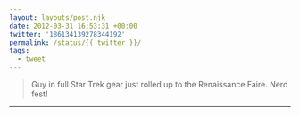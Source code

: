 ```yaml
---
layout: layouts/post.njk
date: 2012-03-31 16:53:31 +00:00
twitter: '186134139278344192'
permalink: /status/{{ twitter }}/
tags: 
  - tweet
---
```


> Guy in full Star Trek gear just rolled up to the Renaissance Faire. Nerd fest!

---
